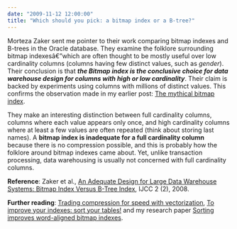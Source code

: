 ```yaml
---
date: "2009-11-12 12:00:00"
title: "Which should you pick: a bitmap index or a B-tree?"
---
```




Morteza Zaker sent me pointer to their work comparing bitmap indexes and B-trees in the Oracle database. They examine the folklore surrounding bitmap indexesâ€”which are often thought to be mostly useful over low cardinality columns (columns having few distinct values, such as <em>gender</em>). Their conclusion is that <em>__the Bitmap index is the conclusive choice for data warehouse design for columns with high or low cardinality__</em>. Their claim is backed by experiments using columns with millions of distinct values. This confirms the observation made in my earlier post: [The mythical bitmap index](/lemire/blog/2008/08/20/the-mythical-bitmap-index/).

They make an interesting distinction between full cardinality columns, columns where each value appears only once, and high cardinality columns where at least a few values are often repeated (think about storing last names). A __bitmap index is inadequate for a full cardinality column__ because there is no compression possible, and this is probably how the folklore around bitmap indexes came about. Yet, unlike transaction processing, data warehousing is usually not concerned with full cardinality columns.

__Reference__: Zaker et al., [An Adequate Design for Large Data Warehouse Systems: Bitmap Index Versus B-Tree Index](http://www.universitypress.org.uk/journals/cc/cc-21.pdf), IJCC 2 (2), 2008.

__Further reading__: [Trading compression for speed with vectorization](/lemire/blog/2009/08/28/trading-compression-for-speed-with-vectorization/), [To improve your indexes: sort your tables!](/lemire/blog/2008/11/11/to-improve-your-indexes-sort-your-tables/) and my research paper [Sorting improves word-aligned bitmap indexes](http://arxiv.org/abs/0901.3751).

